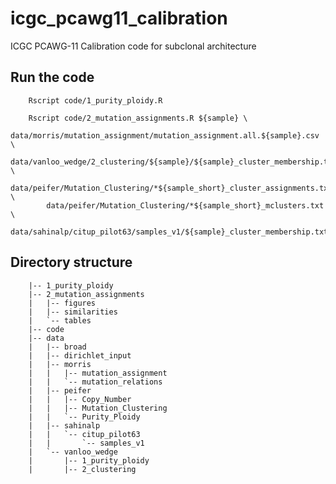 # icgc_pcawg11_calibration
ICGC PCAWG-11 Calibration code for subclonal architecture

## Run the code
		Rscript code/1_purity_ploidy.R

		Rscript code/2_mutation_assignments.R ${sample} \
			data/morris/mutation_assignment/mutation_assignment.all.${sample}.csv \
			data/vanloo_wedge/2_clustering/${sample}/${sample}_cluster_membership.txt \
			data/peifer/Mutation_Clustering/*${sample_short}_cluster_assignments.txt \
			data/peifer/Mutation_Clustering/*${sample_short}_mclusters.txt \
			data/sahinalp/citup_pilot63/samples_v1/${sample}_cluster_membership.txt


## Directory structure

		|-- 1_purity_ploidy
		|-- 2_mutation_assignments
		|   |-- figures
		|   |-- similarities
		|   `-- tables
		|-- code
		|-- data
		|   |-- broad
		|   |-- dirichlet_input
		|   |-- morris
		|   |   |-- mutation_assignment
		|   |   `-- mutation_relations
		|   |-- peifer
		|   |   |-- Copy_Number
		|   |   |-- Mutation_Clustering
		|   |   `-- Purity_Ploidy
		|   |-- sahinalp
		|   |   `-- citup_pilot63
		|   |       `-- samples_v1
		|   `-- vanloo_wedge
		|       |-- 1_purity_ploidy
		|       |-- 2_clustering
